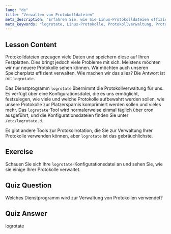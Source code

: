 ```yaml
---
lang: "de"
title: "Verwalten von Protokolldateien"
meta_description: "Erfahren Sie, wie Sie Linux-Protokolldateien effizient mit logrotate verwalten. Entdecken Sie Protokollrotation, Komprimierung und Konfiguration, um Speicherplatz zu sparen. Beginnen Sie noch heute mit dem Lernen!"
meta_keywords: "logrotate, Linux-Protokolle, Protokollverwaltung, Protokollrotation, Linux-Tutorial, Anfänger, Leitfaden, Speicherplatz"
---
```


## Lesson Content

Protokolldateien erzeugen viele Daten und speichern diese auf Ihren Festplatten. Dies bringt jedoch viele Probleme mit sich. Meistens möchten wir nur neuere Protokolle sehen können. Wir möchten auch unseren Speicherplatz effizient verwalten. Wie machen wir das alles? Die Antwort ist mit `logrotate`.

Das Dienstprogramm `logrotate` übernimmt die Protokollverwaltung für uns. Es verfügt über eine Konfigurationsdatei, die es uns ermöglicht, festzulegen, wie viele und welche Protokolle aufbewahrt werden sollen, wie unsere Protokolle zur Platzersparnis komprimiert werden sollen und vieles mehr. Das `logrotate`-Tool wird normalerweise einmal täglich über cron ausgeführt, und die Konfigurationsdateien finden Sie unter `/etc/logrotate.d`.

Es gibt andere Tools zur Protokollrotation, die Sie zur Verwaltung Ihrer Protokolle verwenden können, aber `logrotate` ist das gebräuchlichste.

## Exercise

Schauen Sie sich Ihre `logrotate`-Konfigurationsdatei an und sehen Sie, wie sie einige Ihrer Protokolle verwaltet.

## Quiz Question

Welches Dienstprogramm wird zur Verwaltung von Protokollen verwendet?

## Quiz Answer

logrotate
